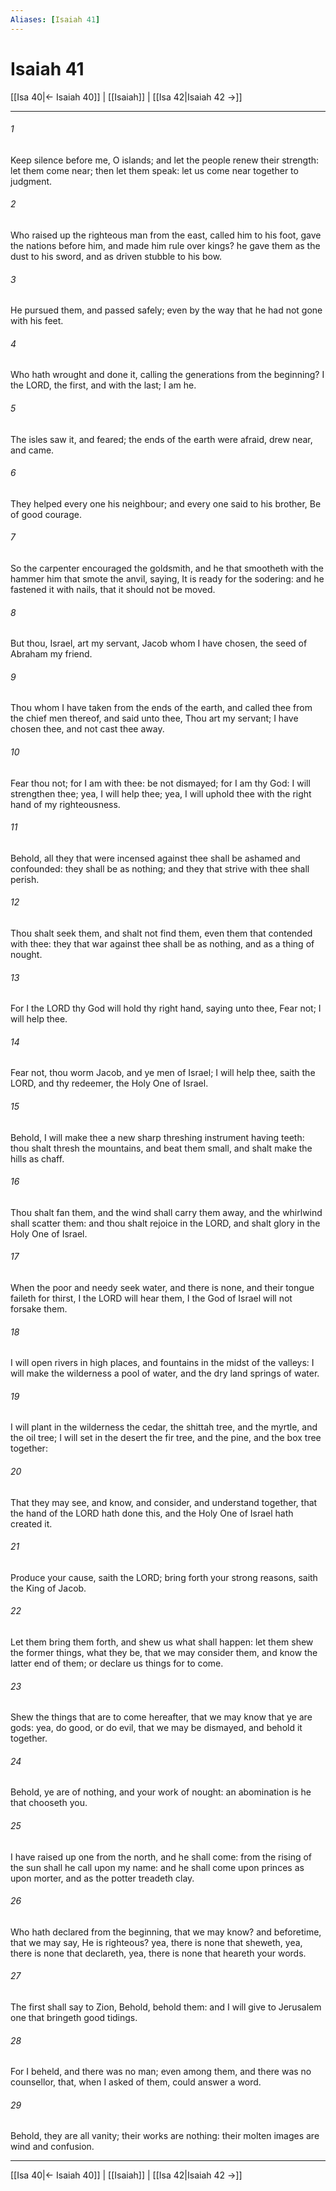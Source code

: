 ```yaml
---
Aliases: [Isaiah 41]
---
```

# Isaiah 41

[[Isa 40|← Isaiah 40]] | [[Isaiah]] | [[Isa 42|Isaiah 42 →]]
***



###### 1 
Keep silence before me, O islands; and let the people renew their strength: let them come near; then let them speak: let us come near together to judgment. 

###### 2 
Who raised up the righteous man from the east, called him to his foot, gave the nations before him, and made him rule over kings? he gave them as the dust to his sword, and as driven stubble to his bow. 

###### 3 
He pursued them, and passed safely; even by the way that he had not gone with his feet. 

###### 4 
Who hath wrought and done it, calling the generations from the beginning? I the LORD, the first, and with the last; I am he. 

###### 5 
The isles saw it, and feared; the ends of the earth were afraid, drew near, and came. 

###### 6 
They helped every one his neighbour; and every one said to his brother, Be of good courage. 

###### 7 
So the carpenter encouraged the goldsmith, and he that smootheth with the hammer him that smote the anvil, saying, It is ready for the sodering: and he fastened it with nails, that it should not be moved. 

###### 8 
But thou, Israel, art my servant, Jacob whom I have chosen, the seed of Abraham my friend. 

###### 9 
Thou whom I have taken from the ends of the earth, and called thee from the chief men thereof, and said unto thee, Thou art my servant; I have chosen thee, and not cast thee away. 

###### 10 
Fear thou not; for I am with thee: be not dismayed; for I am thy God: I will strengthen thee; yea, I will help thee; yea, I will uphold thee with the right hand of my righteousness. 

###### 11 
Behold, all they that were incensed against thee shall be ashamed and confounded: they shall be as nothing; and they that strive with thee shall perish. 

###### 12 
Thou shalt seek them, and shalt not find them, even them that contended with thee: they that war against thee shall be as nothing, and as a thing of nought. 

###### 13 
For I the LORD thy God will hold thy right hand, saying unto thee, Fear not; I will help thee. 

###### 14 
Fear not, thou worm Jacob, and ye men of Israel; I will help thee, saith the LORD, and thy redeemer, the Holy One of Israel. 

###### 15 
Behold, I will make thee a new sharp threshing instrument having teeth: thou shalt thresh the mountains, and beat them small, and shalt make the hills as chaff. 

###### 16 
Thou shalt fan them, and the wind shall carry them away, and the whirlwind shall scatter them: and thou shalt rejoice in the LORD, and shalt glory in the Holy One of Israel. 

###### 17 
When the poor and needy seek water, and there is none, and their tongue faileth for thirst, I the LORD will hear them, I the God of Israel will not forsake them. 

###### 18 
I will open rivers in high places, and fountains in the midst of the valleys: I will make the wilderness a pool of water, and the dry land springs of water. 

###### 19 
I will plant in the wilderness the cedar, the shittah tree, and the myrtle, and the oil tree; I will set in the desert the fir tree, and the pine, and the box tree together: 

###### 20 
That they may see, and know, and consider, and understand together, that the hand of the LORD hath done this, and the Holy One of Israel hath created it. 

###### 21 
Produce your cause, saith the LORD; bring forth your strong reasons, saith the King of Jacob. 

###### 22 
Let them bring them forth, and shew us what shall happen: let them shew the former things, what they be, that we may consider them, and know the latter end of them; or declare us things for to come. 

###### 23 
Shew the things that are to come hereafter, that we may know that ye are gods: yea, do good, or do evil, that we may be dismayed, and behold it together. 

###### 24 
Behold, ye are of nothing, and your work of nought: an abomination is he that chooseth you. 

###### 25 
I have raised up one from the north, and he shall come: from the rising of the sun shall he call upon my name: and he shall come upon princes as upon morter, and as the potter treadeth clay. 

###### 26 
Who hath declared from the beginning, that we may know? and beforetime, that we may say, He is righteous? yea, there is none that sheweth, yea, there is none that declareth, yea, there is none that heareth your words. 

###### 27 
The first shall say to Zion, Behold, behold them: and I will give to Jerusalem one that bringeth good tidings. 

###### 28 
For I beheld, and there was no man; even among them, and there was no counsellor, that, when I asked of them, could answer a word. 

###### 29 
Behold, they are all vanity; their works are nothing: their molten images are wind and confusion.

***
[[Isa 40|← Isaiah 40]] | [[Isaiah]] | [[Isa 42|Isaiah 42 →]]
